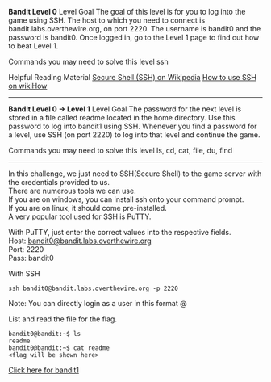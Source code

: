<b>Bandit Level 0</b>
Level Goal
The goal of this level is for you to log into the game using SSH. The host to which you need to connect is bandit.labs.overthewire.org, on port 2220. The username is bandit0 and the password is bandit0. Once logged in, go to the Level 1 page to find out how to beat Level 1.

Commands you may need to solve this level
ssh

Helpful Reading Material
[Secure Shell (SSH) on Wikipedia](https://en.wikipedia.org/wiki/Secure_Shell)
[How to use SSH on wikiHow](https://www.wikihow.com/Use-SSH)
<hr>
<b>Bandit Level 0 → Level 1</b>
Level Goal
The password for the next level is stored in a file called readme located in the home directory. Use this password to log into bandit1 using SSH. Whenever you find a password for a level, use SSH (on port 2220) to log into that level and continue the game.

Commands you may need to solve this level
ls, cd, cat, file, du, find
________________________________________________________________________________________________________________________________________

In this challenge, we just need to SSH(Secure Shell) to the game server with the credentials provided to us.  
There are numerous tools we can use.  
If you are on windows, you can install ssh onto your command prompt.  
If you are on linux, it should come pre-installed.  
A very popular tool used for SSH is PuTTY.  

With PuTTY, just enter the correct values into the respective fields.  
Host: bandit0@bandit.labs.overthewire.org  
Port: 2220  
Pass: bandit0  

With SSH
```
ssh bandit0@bandit.labs.overthewire.org -p 2220  
```

Note: You can directly login as a user in this format <username>@<host>  

List and read the file for the flag.
```
bandit0@bandit:~$ ls
readme
bandit0@bandit:~$ cat readme
<flag will be shown here>
```
[Click here for bandit1](../bandit1)
